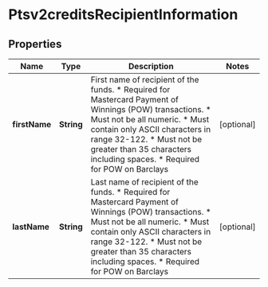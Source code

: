 
# Ptsv2creditsRecipientInformation

## Properties
Name | Type | Description | Notes
------------ | ------------- | ------------- | -------------
**firstName** | **String** | First name of recipient of the funds. * Required for Mastercard Payment of Winnings (POW) transactions. * Must not be all numeric. * Must contain only ASCII characters in range 32-122. * Must not be greater than 35 characters including spaces. * Required for POW on Barclays  |  [optional]
**lastName** | **String** | Last name of recipient of the funds. * Required for Mastercard Payment of Winnings (POW) transactions. * Must not be all numeric. * Must contain only ASCII characters in range 32-122. * Must not be greater than 35 characters including spaces. * Required for POW on Barclays  |  [optional]




